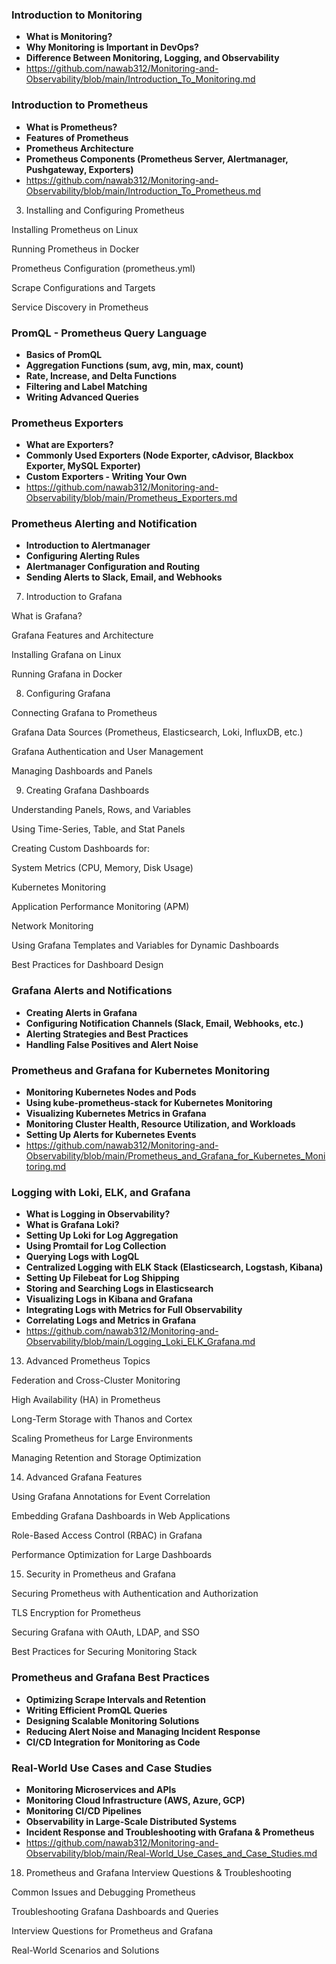 ### Introduction to Monitoring ###
- **What is Monitoring?**
- **Why Monitoring is Important in DevOps?**
- **Difference Between Monitoring, Logging, and Observability**
- https://github.com/nawab312/Monitoring-and-Observability/blob/main/Introduction_To_Monitoring.md

### Introduction to Prometheus ###
- **What is Prometheus?**
- **Features of Prometheus**
- **Prometheus Architecture**
- **Prometheus Components (Prometheus Server, Alertmanager, Pushgateway, Exporters)**
- https://github.com/nawab312/Monitoring-and-Observability/blob/main/Introduction_To_Prometheus.md

3. Installing and Configuring Prometheus

Installing Prometheus on Linux

Running Prometheus in Docker

Prometheus Configuration (prometheus.yml)

Scrape Configurations and Targets

Service Discovery in Prometheus

### PromQL - Prometheus Query Language ###
- **Basics of PromQL**
- **Aggregation Functions (sum, avg, min, max, count)**
- **Rate, Increase, and Delta Functions**
- **Filtering and Label Matching**
- **Writing Advanced Queries**

### Prometheus Exporters ###
- **What are Exporters?**
- **Commonly Used Exporters (Node Exporter, cAdvisor, Blackbox Exporter, MySQL Exporter)**
- **Custom Exporters - Writing Your Own**
- https://github.com/nawab312/Monitoring-and-Observability/blob/main/Prometheus_Exporters.md

### Prometheus Alerting and Notification ###
- **Introduction to Alertmanager**
- **Configuring Alerting Rules**
- **Alertmanager Configuration and Routing**
- **Sending Alerts to Slack, Email, and Webhooks**

7. Introduction to Grafana

What is Grafana?

Grafana Features and Architecture

Installing Grafana on Linux

Running Grafana in Docker

8. Configuring Grafana

Connecting Grafana to Prometheus

Grafana Data Sources (Prometheus, Elasticsearch, Loki, InfluxDB, etc.)

Grafana Authentication and User Management

Managing Dashboards and Panels

9. Creating Grafana Dashboards

Understanding Panels, Rows, and Variables

Using Time-Series, Table, and Stat Panels

Creating Custom Dashboards for:

System Metrics (CPU, Memory, Disk Usage)

Kubernetes Monitoring

Application Performance Monitoring (APM)

Network Monitoring

Using Grafana Templates and Variables for Dynamic Dashboards

Best Practices for Dashboard Design

### Grafana Alerts and Notifications ###
- **Creating Alerts in Grafana**
- **Configuring Notification Channels (Slack, Email, Webhooks, etc.)**
- **Alerting Strategies and Best Practices**
- **Handling False Positives and Alert Noise**

### Prometheus and Grafana for Kubernetes Monitoring ###
- **Monitoring Kubernetes Nodes and Pods**
- **Using kube-prometheus-stack for Kubernetes Monitoring**
- **Visualizing Kubernetes Metrics in Grafana**
- **Monitoring Cluster Health, Resource Utilization, and Workloads**
- **Setting Up Alerts for Kubernetes Events**
- https://github.com/nawab312/Monitoring-and-Observability/blob/main/Prometheus_and_Grafana_for_Kubernetes_Monitoring.md

### Logging with Loki, ELK, and Grafana ###
- **What is Logging in Observability?**
- **What is Grafana Loki?**
- **Setting Up Loki for Log Aggregation**
- **Using Promtail for Log Collection**
- **Querying Logs with LogQL**
- **Centralized Logging with ELK Stack (Elasticsearch, Logstash, Kibana)**
- **Setting Up Filebeat for Log Shipping**
- **Storing and Searching Logs in Elasticsearch**
- **Visualizing Logs in Kibana and Grafana**
- **Integrating Logs with Metrics for Full Observability**
- **Correlating Logs and Metrics in Grafana**
- https://github.com/nawab312/Monitoring-and-Observability/blob/main/Logging_Loki_ELK_Grafana.md

13. Advanced Prometheus Topics

Federation and Cross-Cluster Monitoring

High Availability (HA) in Prometheus

Long-Term Storage with Thanos and Cortex

Scaling Prometheus for Large Environments

Managing Retention and Storage Optimization

14. Advanced Grafana Features

Using Grafana Annotations for Event Correlation

Embedding Grafana Dashboards in Web Applications

Role-Based Access Control (RBAC) in Grafana

Performance Optimization for Large Dashboards

15. Security in Prometheus and Grafana

Securing Prometheus with Authentication and Authorization

TLS Encryption for Prometheus

Securing Grafana with OAuth, LDAP, and SSO

Best Practices for Securing Monitoring Stack

### Prometheus and Grafana Best Practices ###
- **Optimizing Scrape Intervals and Retention**
- **Writing Efficient PromQL Queries**
- **Designing Scalable Monitoring Solutions**
- **Reducing Alert Noise and Managing Incident Response**
- **CI/CD Integration for Monitoring as Code**

### Real-World Use Cases and Case Studies ###
- **Monitoring Microservices and APIs**
- **Monitoring Cloud Infrastructure (AWS, Azure, GCP)**
- **Monitoring CI/CD Pipelines**
- **Observability in Large-Scale Distributed Systems**
- **Incident Response and Troubleshooting with Grafana & Prometheus**
- https://github.com/nawab312/Monitoring-and-Observability/blob/main/Real-World_Use_Cases_and_Case_Studies.md

18. Prometheus and Grafana Interview Questions & Troubleshooting

Common Issues and Debugging Prometheus

Troubleshooting Grafana Dashboards and Queries

Interview Questions for Prometheus and Grafana

Real-World Scenarios and Solutions
